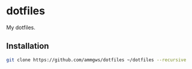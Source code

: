 # dotfiles
My dotfiles.

## Installation
```bash
git clone https://github.com/ammgws/dotfiles ~/dotfiles --recursive
```

